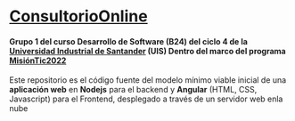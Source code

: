 # [ConsultorioOnline](https://gitlab.com/DLesmes/ConsultorioOnline_G1S33UIS/-/blob/main/README.md) 
#### Grupo 1 del curso Desarrollo de Software (B24) del ciclo 4 de la [Universidad Industrial de Santander](https://lms.uis.edu.co/) (UIS) Dentro del marco del programa [MisiónTic2022](https://www.misiontic2022.gov.co/portal/)

Este repositorio es el código fuente del modelo mínimo viable inicial de una **aplicación web** en **Nodejs** para el backend y **Angular** (HTML, CSS, Javascript) para el Frontend, desplegado a través de un servidor web enla nube

